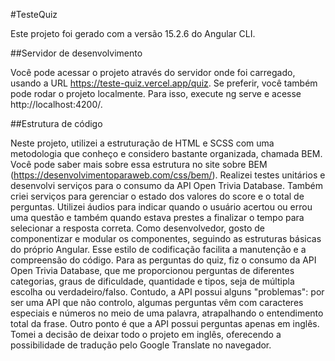 #TesteQuiz

Este projeto foi gerado com a versão 15.2.6 do Angular CLI.

##Servidor de desenvolvimento

Você pode acessar o projeto através do servidor onde foi carregado, usando a URL https://teste-quiz.vercel.app/quiz. Se preferir, você também pode rodar o projeto localmente. Para isso, execute ng serve e acesse http://localhost:4200/.

##Estrutura de código

Neste projeto, utilizei a estruturação de HTML e SCSS com uma metodologia que conheço e considero bastante organizada, chamada BEM. Você pode saber mais sobre essa estrutura no site sobre BEM (https://desenvolvimentoparaweb.com/css/bem/). 
Realizei testes unitários e desenvolvi serviços para o consumo da API Open Trivia Database. Também criei serviços para gerenciar o estado dos valores do score e o total de perguntas. Utilizei áudios para indicar quando o usuário acertou ou errou uma questão e também quando estava prestes a finalizar o tempo para selecionar a resposta correta.
Como desenvolvedor, gosto de componentizar e modular os componentes, seguindo as estruturas básicas do próprio Angular. Esse estilo de codificação facilita a manutenção e a compreensão do código.
Para as perguntas do quiz, fiz o consumo da API Open Trivia Database, que me proporcionou perguntas de diferentes categorias, graus de dificuldade, quantidade e tipos, seja de múltipla escolha ou verdadeiro/falso.
Contudo, a API possui alguns "problemas": por ser uma API que não controlo, algumas perguntas vêm com caracteres especiais e números no meio de uma palavra, atrapalhando o entendimento total da frase. Outro ponto é que a API possui perguntas apenas em inglês. Tomei a decisão de deixar todo o projeto em inglês, oferecendo a possibilidade de tradução pelo Google Translate no navegador.
